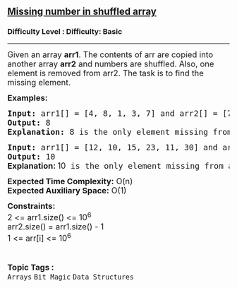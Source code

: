 <h2><a href="https://www.geeksforgeeks.org/problems/missing-number-in-shuffled-array0938/1?page=1&category=Bit%20Magic&difficulty=Basic&sortBy=submissions">Missing number in shuffled array</a></h2><h3>Difficulty Level : Difficulty: Basic</h3><hr><div class="problems_problem_content__Xm_eO"><p><span style="font-size: 18px;">Given an array <strong>arr1</strong>. The contents of arr are copied into another array <strong>arr2</strong> and numbers are shuffled. Also, one element is removed from arr2. The task is to find the missing element.</span></p>
<div><span style="font-size: 18px;"><strong>Examples:</strong></span></div>
<pre><span style="font-size: 18px;"><strong>Input:</strong> arr1[] = [4, 8, 1, 3, 7] and arr2[] = [7, 4, 3, 1]
<strong>Output:</strong> 8
</span><strong><span style="font-size: 18px;">Explanation: </span></strong><span style="font-size: 18px;">8 is the only element missing from arr2.</span>
</pre>
<pre><span style="font-size: 18px;"><strong>Input:</strong> arr1[] = [12, 10, 15, 23, 11, 30] and arr2[] = [15, 12, 23, 11, 30]
<strong>Output:</strong> 10<br></span><strong style="font-size: 18px; font-family: -apple-system, BlinkMacSystemFont, 'Segoe UI', Roboto, Oxygen, Ubuntu, Cantarell, 'Open Sans', 'Helvetica Neue', sans-serif;">Explanation: </strong><span style="font-size: 18px; font-family: -apple-system, BlinkMacSystemFont, 'Segoe UI', Roboto, Oxygen, Ubuntu, Cantarell, 'Open Sans', 'Helvetica Neue', sans-serif;">10</span><span style="font-size: 18px;"> is the only element missing from arr2.</span></pre>
<p><span style="font-size: 18px;"><strong>Expected Time Complexity:</strong> O(n)<br><strong>Expected Auxiliary Space:</strong> O(1)</span></p>
<p><span style="font-size: 18px;"><strong>Constraints:</strong><br>2 &lt;= arr1.size() &lt;= 10<sup>6<br></sup>arr2.size() = arr1.size() - 1<br>1 &lt;= arr[i] &lt;= 10<sup>6</sup><br></span></p></div><br><p><span style=font-size:18px><strong>Topic Tags : </strong><br><code>Arrays</code>&nbsp;<code>Bit Magic</code>&nbsp;<code>Data Structures</code>&nbsp;
